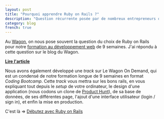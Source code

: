 ```yaml
---
layout: post
title: "Pourquoi apprendre Ruby on Rails ?"
description: "Question récurrente posée par de nombreux entrepreneurs désireux d’apprendre à coder"
category: blog
french: true
---
```


Au [Wagon](https://www.lewagon.com/fr), on nous pose souvent la question du choix de Ruby
on Rails pour notre [formation au développement web](https://www.lewagon.com/fr) de 9 semaines. J'ai répondu à cette question sur le blog du Wagon.

[**Lire l'article**](https://www.lewagon.com/blog/pourquoi-apprendre-coder-ruby-on-rails)

Nous avons également développé une _track_ sur Le Wagon On Demand, qui est
un condensé de notre formation longue de 9 semaines en format _Coding Bootcamp_.
Cette _track_ vous mettra sur les bons rails, en vous expliquant tout depuis
le _setup_ de votre ordinateur, le design d'une application (nous codons
un clone de [Product Hunt](http://www.producthunt.com)), de sa base de données,
de ses différentes page, l'ajout d'une interface utilisateur (login / sign in),
et enfin la mise en production.

C'est là => [Débutez avec Ruby on Rails](https://ondemand.lewagon.com/tracks/debutez-avec-ruby-on-rails/go)

